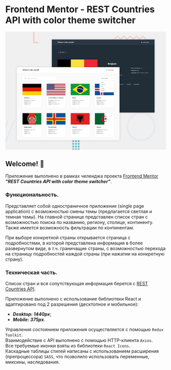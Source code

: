 # Frontend Mentor - REST Countries API with color theme switcher

![Design preview for the REST Countries API with color theme switcher coding challenge](./design/desktop-preview.jpg)

## Welcome! 👋

Приложение выполнено в рамках челенджа проекта [Frontend Mentor](https://www.frontendmentor.io/?ref=challenge) ***"REST Countries API with color theme switcher"***. <br/>


### Функциональность.
Представляет собой одностраничное приложение (single page application) с возможностью смены темы (предлагается светлая и темная темы). На главной странице представлен список стран с возможностью поиска по названию, региону, столице, континенту. Также имеется возможность фильтрации по континентам.

При выборе конкретной страны открывается страница с подробностями, в которой представлена информация в более развернутом виде, в т.ч. граничащие страны, с возможностью перехода на страницу подробностей каждой страны (при нажатии на конкретную страну).

### Техническая часть.
Список стран и вся сопутствующая информация берется с [REST Countries API](https://restcountries.com/). 

Приложение выполнено с использование библиотеки React и адаптировано под 2 разрешения (десктопное и мобильное):
- ***Desktop: 1440px***;
- ***Mobile: 375px***.

Управления состоянием приложения осуществляется с помощью `Redux Toolkit`. <br/>
Взаимодействие с API выполнено с помощью HTTP-клиента `Axios`. <br/>
Все требуемые иконки взяты из библиотеки `React Icons`. <br/>
Каскадные таблицы стилей написаны с использованием расширения (препроцессора) `SASS`, что позволило использовать переменные, миксины, наследования.